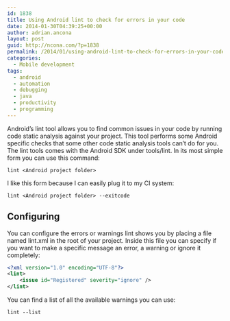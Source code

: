 ```yaml
---
id: 1838
title: Using Android lint to check for errors in your code
date: 2014-01-30T04:39:25+00:00
author: adrian.ancona
layout: post
guid: http://ncona.com/?p=1838
permalink: /2014/01/using-android-lint-to-check-for-errors-in-your-code/
categories:
  - Mobile development
tags:
  - android
  - automation
  - debugging
  - java
  - productivity
  - programming
---
```

Android&#8217;s lint tool allows you to find common issues in your code by running code static analysis against your project. This tool performs some Android specific checks that some other code static analysis tools can&#8217;t do for you. The lint tools comes with the Android SDK under tools/lint. In its most simple form you can use this command:

```
lint <Android project folder>
```

I like this form because I can easily plug it to my CI system:

```
lint <Android project folder> --exitcode
```

<!--more-->

## Configuring

You can configure the errors or warnings lint shows you by placing a file named lint.xml in the root of your project. Inside this file you can specify if you want to make a specific message an error, a warning or ignore it completely:

```xml
<?xml version="1.0" encoding="UTF-8"?>
<lint>
    <issue id="Registered" severity="ignore" />
</lint>
```

You can find a list of all the available warnings you can use:

```
lint --list
```
